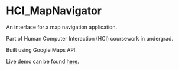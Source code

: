 # HCI_MapNavigator
An interface for a map navigation application.

Part of Human Computer Interaction (HCI) coursework in undergrad.

Built using Google Maps API.

Live demo can be found <a href="http://pranavkundra.github.io/HCI_MapNavigator/">here</a>.